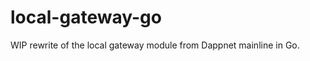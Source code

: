 local-gateway-go
================

WIP rewrite of the local gateway module from Dappnet mainline in Go.